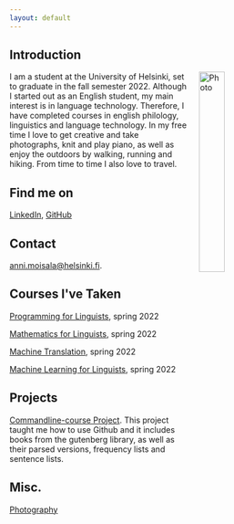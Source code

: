 ```yaml
---
layout: default
---
```


## Introduction

<img src="src/photos/me.jpg" alt="Photo" hspace="20" width="30%" align="right"/> I am a student at the University of Helsinki, set to graduate in the fall semester 2022. Although I started out as an English student, my main interest is in language technology. Therefore, I have completed courses in english philology, linguistics and language technology. In my free time I love to get creative and take photographs, knit and play piano, as well as enjoy the outdoors by walking, running and hiking. From time to time I also love to travel.

## Find me on

[LinkedIn](https://www.linkedin.com/in/anni-moisala-a72086103/), [GitHub](https://github.com/annieriika)

## Contact

anni.moisala@helsinki.fi. 

## Courses I've Taken

[Programming for Linguists](https://studies.helsinki.fi/courses/cur/hy-opt-cur-2223-2b1a1c0f-9701-4397-9e19-ab80b0c87af4/%E2%90%9FKIK%E2%90%9F-%E2%90%9FLG%E2%90%9F%E2%90%9F208%E2%90%9F/Ohjelmointia_lingvisteille_Programming_for_linguists_Lectures), spring 2022

[Mathematics for Linguists](https://studies.helsinki.fi/courses/cu/hy-CU-117878775-2021-08-01/KIK-LG209/Mathematics_for_Linguists), spring 2022

[Machine Translation](https://studies.helsinki.fi/courses/cur/hy-opt-cur-2223-26b09c08-e399-491a-80ce-a612817c0118/%E2%90%9FLDA%E2%90%9F-%E2%90%9FT%E2%90%9F%E2%90%9F306%E2%90%9F/Machine_Translation_Lectures), spring 2022

[Machine Learning for Linguists](https://studies.helsinki.fi/courses/cur/hy-opt-cur-2223-acdde013-f523-42ab-92c2-600d430c0672/%E2%90%9FKIK%E2%90%9F-%E2%90%9FLG%E2%90%9F%E2%90%9F210%E2%90%9F/Koneoppimisen_perusteet_lingvisteille_Lectures), spring 2022

## Projects

[Commandline-course Project](https://github.com/annieriika/cmdline-course). This project taught me how to use Github and it includes books from the gutenberg library, as well as their parsed versions, frequency lists and sentence lists. 

## Misc. 

[Photography](https://www.instagram.com/anni.eriika/)